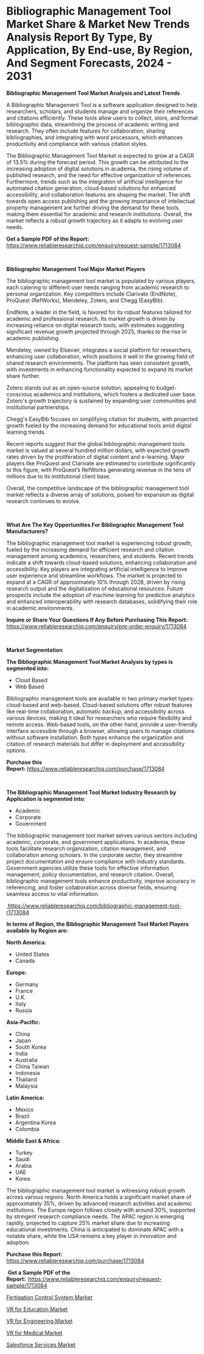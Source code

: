 <p><h1>Bibliographic Management Tool Market Share & Market New Trends Analysis Report By Type, By Application, By End-use, By Region, And Segment Forecasts, 2024 - 2031</h1></p><p><strong>Bibliographic Management Tool Market Analysis and Latest Trends</strong></p>
<p><p>A Bibliographic Management Tool is a software application designed to help researchers, scholars, and students manage and organize their references and citations efficiently. These tools allow users to collect, store, and format bibliographic data, streamlining the process of academic writing and research. They often include features for collaboration, sharing bibliographies, and integrating with word processors, which enhances productivity and compliance with various citation styles.</p><p>The Bibliographic Management Tool Market is expected to grow at a CAGR of 13.5% during the forecast period. This growth can be attributed to the increasing adoption of digital solutions in academia, the rising volume of published research, and the need for effective organization of references. Furthermore, trends such as the integration of artificial intelligence for automated citation generation, cloud-based solutions for enhanced accessibility, and collaboration features are shaping the market. The shift towards open access publishing and the growing importance of intellectual property management are further driving the demand for these tools, making them essential for academic and research institutions. Overall, the market reflects a robust growth trajectory as it adapts to evolving user needs.</p></p>
<p><strong>Get a Sample PDF of the Report:&nbsp;</strong> <a href="https://www.reliableresearchiq.com/enquiry/request-sample/1713084?utm_campaign=1807&utm_medium=2&utm_source=Github&utm_content=ia&utm_term=22102024&utm_id=bibliographic-management-tool">https://www.reliableresearchiq.com/enquiry/request-sample/1713084</a></p>
<p>&nbsp;</p>
<p><strong>Bibliographic Management Tool Major Market Players</strong></p>
<p><p>The bibliographic management tool market is populated by various players, each catering to different user needs ranging from academic research to personal organization. Key competitors include Clarivate (EndNote), ProQuest (RefWorks), Mendeley, Zotero, and Chegg (EasyBib). </p><p>EndNote, a leader in the field, is favored for its robust features tailored for academic and professional research. Its market growth is driven by increasing reliance on digital research tools, with estimates suggesting significant revenue growth projected through 2025, thanks to the rise in academic publishing.</p><p>Mendeley, owned by Elsevier, integrates a social platform for researchers, enhancing user collaboration, which positions it well in the growing field of shared research environments. The platform has seen consistent growth, with investments in enhancing functionality expected to expand its market share further.</p><p>Zotero stands out as an open-source solution, appealing to budget-conscious academics and institutions, which fosters a dedicated user base. Zotero's growth trajectory is sustained by expanding user communities and institutional partnerships.</p><p>Chegg's EasyBib focuses on simplifying citation for students, with projected growth fueled by the increasing demand for educational tools amid digital learning trends. </p><p>Recent reports suggest that the global bibliographic management tools market is valued at several hundred million dollars, with expected growth rates driven by the proliferation of digital content and e-learning. Major players like ProQuest and Clarivate are estimated to contribute significantly to this figure, with ProQuest’s RefWorks generating revenue in the tens of millions due to its institutional client base.</p><p>Overall, the competitive landscape of the bibliographic management tool market reflects a diverse array of solutions, poised for expansion as digital research continues to evolve.</p></p>
<p>&nbsp;</p>
<p><strong>What Are The Key Opportunities For Bibliographic Management Tool Manufacturers?</strong></p>
<p><p>The bibliographic management tool market is experiencing robust growth, fueled by the increasing demand for efficient research and citation management among academics, researchers, and students. Recent trends indicate a shift towards cloud-based solutions, enhancing collaboration and accessibility. Key players are integrating artificial intelligence to improve user experience and streamline workflows. The market is projected to expand at a CAGR of approximately 10% through 2028, driven by rising research output and the digitalization of educational resources. Future prospects include the adoption of machine learning for predictive analytics and enhanced interoperability with research databases, solidifying their role in academic environments.</p></p>
<p><strong>Inquire or Share Your Questions If Any Before Purchasing This Report:</strong> <a href="https://www.reliableresearchiq.com/enquiry/pre-order-enquiry/1713084?utm_campaign=1807&utm_medium=2&utm_source=Github&utm_content=ia&utm_term=22102024&utm_id=bibliographic-management-tool">https://www.reliableresearchiq.com/enquiry/pre-order-enquiry/1713084</a></p>
<p>&nbsp;</p>
<p><strong>Market Segmentation</strong></p>
<p><strong>The Bibliographic Management Tool Market Analysis by types is segmented into:</strong></p>
<p><ul><li>Cloud Based</li><li>Web Based</li></ul></p>
<p><p>Bibliographic management tools are available in two primary market types: cloud-based and web-based. Cloud-based solutions offer robust features like real-time collaboration, automatic backup, and accessibility across various devices, making it ideal for researchers who require flexibility and remote access. Web-based tools, on the other hand, provide a user-friendly interface accessible through a browser, allowing users to manage citations without software installation. Both types enhance the organization and citation of research materials but differ in deployment and accessibility options.</p></p>
<p><strong>Purchase this Report:&nbsp;</strong><a href="https://www.reliableresearchiq.com/purchase/1713084?utm_campaign=1807&utm_medium=2&utm_source=Github&utm_content=ia&utm_term=22102024&utm_id=bibliographic-management-tool">https://www.reliableresearchiq.com/purchase/1713084</a></p>
<p>&nbsp;</p>
<p><strong>The Bibliographic Management Tool Market Industry Research by Application is segmented into:</strong></p>
<p><ul><li>Academic</li><li>Corporate</li><li>Government</li></ul></p>
<p><p>The bibliographic management tool market serves various sectors including academic, corporate, and government applications. In academia, these tools facilitate research organization, citation management, and collaboration among scholars. In the corporate sector, they streamline project documentation and ensure compliance with industry standards. Government agencies utilize these tools for effective information management, policy documentation, and research citation. Overall, bibliographic management tools enhance productivity, improve accuracy in referencing, and foster collaboration across diverse fields, ensuring seamless access to vital information.</p></p>
<p><a href="https://www.reliableresearchiq.com/bibliographic-management-tool-r1713084?utm_campaign=1807&utm_medium=2&utm_source=Github&utm_content=ia&utm_term=22102024&utm_id=bibliographic-management-tool">&nbsp;https://www.reliableresearchiq.com/bibliographic-management-tool-r1713084</a></p>
<p><strong>In terms of Region, the Bibliographic Management Tool Market Players available by Region are:</strong></p>
<p>
    <p> <strong> North America: </strong>
        <ul>
            <li>United States</li>
            <li>Canada</li>
        </ul>
        </p> 
    <p> <strong> Europe: </strong>
        <ul>
            <li>Germany</li>
            <li>France</li>
            <li>U.K.</li>
            <li>Italy</li>
            <li>Russia</li>
        </ul>
        </p> 
    <p> <strong> Asia-Pacific: </strong>
        <ul>
            <li>China</li>
            <li>Japan</li>
            <li>South Korea</li>
            <li>India</li>
            <li>Australia</li>
            <li>China Taiwan</li>
            <li>Indonesia</li>
            <li>Thailand</li>
            <li>Malaysia</li>
        </ul>
        </p> 
    <p> <strong> Latin America: </strong>
        <ul>
            <li>Mexico</li>
            <li>Brazil</li>
            <li>Argentina Korea</li>
            <li>Colombia</li>
        </ul>
        </p> 
    <p> <strong> Middle East & Africa: </strong>
        <ul>
            <li>Turkey</li>
            <li>Saudi</li>
            <li>Arabia</li>
            <li>UAE</li>
            <li>Korea</li>
        </ul>
    </p>
    </p>
<p><p>The bibliographic management tool market is witnessing robust growth across various regions. North America holds a significant market share of approximately 35%, driven by advanced research activities and academic institutions. The Europe region follows closely with around 30%, supported by stringent research compliance needs. The APAC region is emerging rapidly, projected to capture 25% market share due to increasing educational investments. China is anticipated to dominate APAC with a notable share, while the USA remains a key player in innovation and adoption.</p></p>
<p><strong>Purchase this Report: </strong><a href="https://www.reliableresearchiq.com/purchase/1713084?utm_campaign=1807&utm_medium=2&utm_source=Github&utm_content=ia&utm_term=22102024&utm_id=bibliographic-management-tool">https://www.reliableresearchiq.com/purchase/1713084</a></p>
<p>&nbsp;<strong>Get a Sample PDF of the Report:&nbsp;&nbsp;</strong><a href="https://www.reliableresearchiq.com/enquiry/request-sample/1713084?utm_campaign=1807&utm_medium=2&utm_source=Github&utm_content=ia&utm_term=22102024&utm_id=bibliographic-management-tool">https://www.reliableresearchiq.com/enquiry/request-sample/1713084</a></p>
<p><strong></strong></p>
<p><p><a href="https://www.linkedin.com/pulse/emerging-trends-fertigation-control-system-market-detailed-overview-br4me?utm_campaign=1807&utm_medium=2&utm_source=Github&utm_content=ia&utm_term=22102024&utm_id=bibliographic-management-tool">Fertigation Control System Market</a></p><p><a href="https://www.linkedin.com/pulse/strategic-insights-global-vr-education-market-trends-2024--za36f?utm_campaign=1807&utm_medium=2&utm_source=Github&utm_content=ia&utm_term=22102024&utm_id=bibliographic-management-tool">VR for Education Market</a></p><p><a href="https://www.linkedin.com/pulse/evaluating-vr-engineering-market-trends-growth-opportunities-hi13f?utm_campaign=1807&utm_medium=2&utm_source=Github&utm_content=ia&utm_term=22102024&utm_id=bibliographic-management-tool">VR for Engineering Market</a></p><p><a href="https://www.linkedin.com/pulse/vr-medical-market-maturity-analysis-regional-disparities-growth-w9vcf?utm_campaign=1807&utm_medium=2&utm_source=Github&utm_content=ia&utm_term=22102024&utm_id=bibliographic-management-tool">VR for Medical Market</a></p><p><a href="https://www.linkedin.com/pulse/global-salesforce-services-nexus-sector-confluences-regional-catalysts-l8gle?utm_campaign=1807&utm_medium=2&utm_source=Github&utm_content=ia&utm_term=22102024&utm_id=bibliographic-management-tool">Salesforce Services Market</a></p></p>
